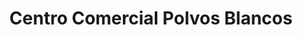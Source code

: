 ---
title: "Centro Comercial Polvos Blancos"
url: /cercado-de-lima/centro-comercial-polvos-blancos/
shop: centro comercial
---